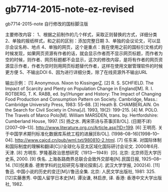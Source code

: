 # gb7714-2015-note-ez-revised
gb7714-2015-note 自行修改的国标脚注版

主要修改内容：
1、根据之前制作的几个样式，采取正则替换的方式，详细分类
2、单独的报纸样式，和之前的区别：添加完整日期
3、单独的会议论文，可以显示会议名称、地点
4、单独的网页，这个是重点：我在使用之前的国标引文格式的时候发现，如果网页资源有作者的话，就会显示作者而不显示网页标题，而作者为空的时候，则作者、网页标题都不会显示，这次的修改内容，是将有作者的网页资源显示作者，作者为空时则用网页标题替代作者，这样在使用文献管理软件的时候更方便
5、不输出DOI
6、因为进行详细分类，除了在线资源外不输出URL

输出示例：
[1] Anonymous. Nixon to Kissinger[Z](1969–02–01).
[2] R. S. SCHFIELD. The Impact of Scarcity and Plenty on Population Change in England[M]. R. I. ROTBERG, T. K. RABB, ed. by//Hunger and History: The Impact of Changing Food Production and Consumption Pattern on Society. Cambridge, Mass.: Cambridge University Press, 1983: 55–88.
[3] Heath B. CHAMBERLAIN. On the Search for Civil Society in China[J]. 1993, 19(2): 199–215.
[4] M. POLO. The Travels of Marco Polo[M]. William MARSDEN, trans. by. Hertfordshire: Cumberland House, 1997.
[5] 扬之水. 两宋茶诗与茶事[EB/OL]. (日期不详)[2007–09–13]. http://www.literature.org.cn/Article.asp?ID=199.
[6] 王明亮. 关于中国学术期刊标准化数据库系统工程的进展[EB/OL]. (1998–08–16)[1998–10–04]. http://www.cajcd.cn/pub/wml.txt/980810-2.html.
[7] 任东来. 对国际体制和国际制度的理解和翻译[C]//全球化与亚太区域化国际研讨会论文. 2000年6月. 天津.
[8] 方明东. 罗隆基政治思想研究（1913—1949）[D]. 北京: 北京师范大学历史系, 2000.
[9] 佚名. 上海各路商界总联合会致外交部电[N].民国日报, 1925–08–14.
[10]倪素香. 德育学科的比较研究与理论探索[J]. 武汉大学学报, 2002(4).
[11]鲁迅. 中国小说的历史的变迁[M]//鲁迅全集. 北京: 人民文学出版社, 1981: 325.
[12]实藤惠秀. 中国人留学日本史[M]. 谭汝谦, 林启彦, 译. 香港: 香港中文大学出版社, 1982.
